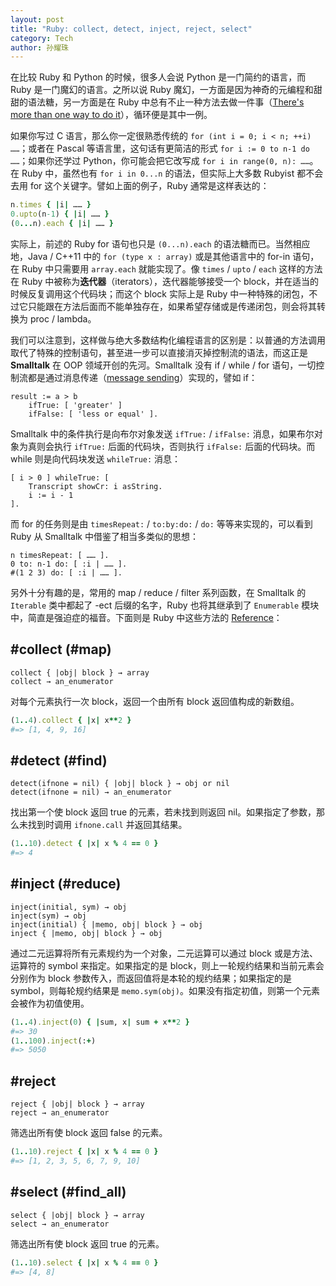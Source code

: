 ```yaml
---
layout: post
title: "Ruby: collect, detect, inject, reject, select"
category: Tech
author: 孙耀珠
---
```


在比较 Ruby 和 Python 的时候，很多人会说 Python 是一门简约的语言，而 Ruby 是一门魔幻的语言。之所以说 Ruby 魔幻，一方面是因为神奇的元编程和甜甜的语法糖，另一方面是在 Ruby 中总有不止一种方法去做一件事（[There's more than one way to do it](https://en.wikipedia.org/wiki/There%27s_more_than_one_way_to_do_it)），循环便是其中一例。

如果你写过 C 语言，那么你一定很熟悉传统的 `for (int i = 0; i < n; ++i) ……`；或者在 Pascal 等语言里，这句话有更简洁的形式 `for i := 0 to n-1 do ……`；如果你还学过 Python，你可能会把它改写成 `for i in range(0, n): ……`。在 Ruby 中，虽然也有 `for i in 0...n` 的语法，但实际上大多数 Rubyist 都不会去用 for 这个关键字。譬如上面的例子，Ruby 通常是这样表达的：

``` ruby
n.times { |i| …… }
0.upto(n-1) { |i| …… }
(0...n).each { |i| …… }
```

实际上，前述的 Ruby for 语句也只是 `(0...n).each` 的语法糖而已。当然相应地，Java / C++11 中的 `for (type x : array)` 或是其他语言中的 for-in 语句，在 Ruby 中只需要用 `array.each` 就能实现了。像 `times` / `upto` / `each` 这样的方法在 Ruby 中被称为**迭代器**（iterators），迭代器能够接受一个 block，并在适当的时候反复调用这个代码块；而这个 block 实际上是 Ruby 中一种特殊的闭包，不过它只能跟在方法后面而不能单独存在，如果希望存储或是传递闭包，则会将其转换为 proc / lambda。

<!--more-->

我们可以注意到，这样做与绝大多数结构化编程语言的区别是：以普通的方法调用取代了特殊的控制语句，甚至进一步可以直接消灭掉控制流的语法，而这正是 **Smalltalk** 在 OOP 领域开创的先河。Smalltalk 没有 if / while / for 语句，一切控制流都是通过消息传递（[message sending](https://en.wikipedia.org/wiki/Message_passing)）实现的，譬如 if：

``` smalltalk
result := a > b
    ifTrue: [ 'greater' ]
    ifFalse: [ 'less or equal' ].
```

Smalltalk 中的条件执行是向布尔对象发送 `ifTrue:` / `ifFalse:` 消息，如果布尔对象为真则会执行 `ifTrue:` 后面的代码块，否则执行 `ifFalse:` 后面的代码块。而 while 则是向代码块发送 `whileTrue:` 消息：

``` smalltalk
[ i > 0 ] whileTrue: [
    Transcript showCr: i asString.
    i := i - 1
].
```

而 for 的任务则是由 `timesRepeat:` / `to:by:do:` / `do:` 等等来实现的，可以看到 Ruby 从 Smalltalk 中借鉴了相当多类似的思想：

``` smalltalk
n timesRepeat: [ …… ].
0 to: n-1 do: [ :i | …… ].
#(1 2 3) do: [ :i | …… ].
```

另外十分有趣的是，常用的 map / reduce / filter 系列函数，在 Smalltalk 的 `Iterable` 类中都起了 -ect 后缀的名字，Ruby 也将其继承到了 `Enumerable` 模块中，简直是强迫症的福音。下面则是 Ruby 中这些方法的 [Reference](http://ruby-doc.org/core/Enumerable.html)：

## #collect (#map)

``` 
collect { |obj| block } → array
collect → an_enumerator
```

对每个元素执行一次 block，返回一个由所有 block 返回值构成的新数组。

``` ruby
(1..4).collect { |x| x**2 }
#=> [1, 4, 9, 16]
```

## #detect (#find)

``` 
detect(ifnone = nil) { |obj| block } → obj or nil
detect(ifnone = nil) → an_enumerator
```

找出第一个使 block 返回 true 的元素，若未找到则返回 nil。如果指定了参数，那么未找到时调用 `ifnone.call` 并返回其结果。

``` ruby
(1..10).detect { |x| x % 4 == 0 }
#=> 4
```

## #inject (#reduce)

``` 
inject(initial, sym) → obj
inject(sym) → obj
inject(initial) { |memo, obj| block } → obj
inject { |memo, obj| block } → obj
```

通过二元运算将所有元素规约为一个对象，二元运算可以通过 block 或是方法、运算符的 symbol 来指定。如果指定的是 block，则上一轮规约结果和当前元素会分别作为 block 参数传入，而返回值将是本轮的规约结果；如果指定的是 symbol，则每轮规约结果是 `memo.sym(obj)`。如果没有指定初值，则第一个元素会被作为初值使用。

``` ruby
(1..4).inject(0) { |sum, x| sum + x**2 }
#=> 30
(1..100).inject(:+)
#=> 5050
```

## #reject

``` 
reject { |obj| block } → array
reject → an_enumerator
```

筛选出所有使 block 返回 false 的元素。

``` ruby
(1..10).reject { |x| x % 4 == 0 }
#=> [1, 2, 3, 5, 6, 7, 9, 10]
```

## #select (#find_all)

``` 
select { |obj| block } → array
select → an_enumerator
```

筛选出所有使 block 返回 true 的元素。

``` ruby
(1..10).select { |x| x % 4 == 0 }
#=> [4, 8]
```
